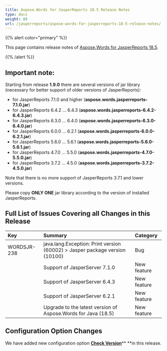 ```yaml
---
title: Aspose.Words for JasperReports 18.5 Release Notes
type: docs
weight: 80
url: /jasperreports/aspose-words-for-jasperreports-18-5-release-notes/
---
```


{{% alert color="primary" %}} 

This page contains release notes of [Aspose.Words for JasperReports 18.5](https://downloads.aspose.com/words/jasperreports/new-releases/aspose.words-for-jasperreports-18.5/).

{{% /alert %}} 
## **Important note:**
Starting from release **1.9.0** there are several versions of jar library (necessary for better support of older versions of JasperReports):

- for JasperReports 7.1.0 and higher (**aspose.words.jasperreports-7.1.0.jar**)
- for JasperReports 6.4.2 ... 6.4.3 (**aspose.words.jasperreports-6.4.2-6.4.3.jar**)
- for JasperReports 6.3.0 ... 6.4.0 (**aspose.words.jasperreports-6.3.0-6.4.0.jar**)
- for JasperReports 6.0.0 ... 6.2.1 (**aspose.words.jasperreports-6.0.0-6.2.1.jar**)
- for JasperReports 5.6.0 ... 5.6.1 (**aspose.words.jasperreports-5.6.0-5.6.1.jar**)
- for JasperReports 4.7.0 ... 5.5.0 (**aspose.words.jasperreports-4.7.0-5.5.0.jar**)
- for JasperReports 3.7.2 ... 4.5.0 (**aspose.words.jasperreports-3.7.2-4.5.0.jar**)

Note that there is no more support of JasperReports 3.7.1 and lower versions.

Please copy **ONLY ONE** jar library according to the version of installed JasperReports.
## **Full List of Issues Covering all Changes in this Release**

|**Key**|**Summary**|**Category**|
| :- | :- | :- |
|WORDSJR-238|java.lang.Exception: Print version (60002) > Jasper package version (10100)|Bug|
| |Support of JasperServer 7.1.0|New feature|
| |Support of JasperServer 6.4.3|New feature|
| |Support of JasperServer 6.2.1|New feature|
| |Upgrade to the latest version of Aspose.Words for Java (18.5)|New feature|
## **Configuration Option Changes**
We have added new configuration option [**Check Version**](/words/jasperreports/check-version/)** **in this release. 
